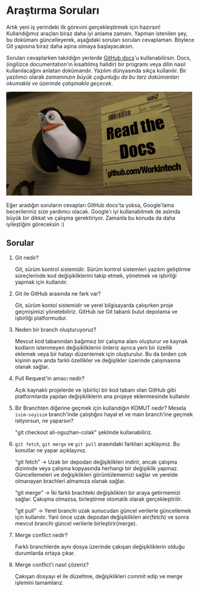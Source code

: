# Araştırma Soruları

Artık yeni iş yerindeki ilk görevini gerçekleştirmek için hazırsın! Kullandığımız araçları biraz daha iyi anlama zamanı. Yapman istenilen şey, bu dokümanı güncelleyerek, aşağıdaki soruları soruları cevaplaman. Böylece Git yapısına biraz daha aşina olmaya başlayacaksın.

Soruları cevaplarken takıldığın yerlerde [GitHub docs](https://docs.github.com/en)'u kullanabilirsin. Docs, (ingilizce documentation'ın kısaltılmış halidir) bir programı veya dilin nasıl kullanılacağını anlatan dokümandır. Yazılım dünyasında sıkça kullanılır. Bir yazılımcı olarak _zamanınızın büyük çoğunluğu da bu tarz dokümanları okumakla ve üzerinde çalışmakla geçecek_.

![READ THE DOCS](https://github.com/Workintech/FSWeb-S1G1-Projesi-Web-Development-Projesi-icin-Git/blob/main/read-the-docs-wit.gif?raw=true)

Eğer aradığın soruların cevapları GitHub docs'ta yoksa, Google'lama becerileriniz size yardımcı olacak. Google'ı iyi kullanabilmek de aslında büyük bir dikkat ve çalışma gerektiriyor. Zamanla bu konuda da daha iyileştiğini göreceksin :)

## Sorular

1. Git nedir?

    Git, sürüm kontrol sistemidir. Sürüm kontrol sistemleri yazılım geliştirme süreçlerinde kod değişikliklerini takip etmek, yönetmek ve işbirliği yapmak için kullanılır.

2. Git ile GitHub arasında ne fark var?

    Git, sürüm kontol sistemidir ve yerel bilgisayarda çalışırken proje geçmişimizi yönetebiliriz. GitHub ise Git tabanlı bulut depolama ve işbirliği platformudur.

3. Neden bir branch oluşturuyoruz?

    Mevcut kod tabanından bağımsız bir çalışma alanı oluşturur ve kaynak kodların istenmeyen değişikliklerini önleriz ayrıca yeni bir özellik eklemek veya bir hatayı düzenlemek için oluşturulur. Bu da birden çok kişinin
    aynı anda farklı özellikler ve değişlikler üzerinde çalışmasına olanak sağlar.

4. Pull Request'in amacı nedir?

    Açık kaynaklı projelerde ve işbirliçi bir kod tabanı olan GitHub gibi platformlarda yapılan değişikliklerin ana projeye eklenmesinde kullanılır.

5. Bir Branchten diğerine geçmek için kullandığın KOMUT nedir? Mesela `isim-soyisim` branch'inde çalıştığını hayal et ve main branch'ine geçmek istiyorsun, ne yaparsın?

    "git checkout ali-oguzhan-colak" şeklinde kullanabiliriz. 

6. `git fetch`, `git merge` ve `git pull` arasındaki farklıarı açıklayınız. Bu konutlar ne yapar açıklayınız.

    "git fetch" -> Uzak bir depodan değişiklikleri indirir, ancak çalışma dizininde veya çalışma kopyasında herhangi bir değişiklik yapmaz. Güncellemeleri ve değişiklikleri görüntülememizi sağlar ve yerelde olmanayan
    brachleri almamıza olanak sağlar.

    "git merge" -> İki farklı brachteki değişiklikleri bir araya getirmemizi sağlar. Çakışma olmazsa, birleştirme otomatik olarak gerçekleştirilir.

    "git pull" -> Yerel branchi uzak sunucudan güncel verilerle güncellemek için kullanılır. Yani önce uzak depodan değişiklikleri alır(fetch) ve sonra mevcut branchi güncel verilerle birleştirir(merge).
 
7. Merge conflict nedir?

    Farklı branchlerde aynı dosya üzerinde çakışan değişikliklerin olduğu durumlarda ortaya çıkar.

8. Merge conflict'i nasıl çözeriz?

    Çakışan dosyayı el ile düzeltme, değişiklikleri commit edip ve merge işlemini tamamlarız.
